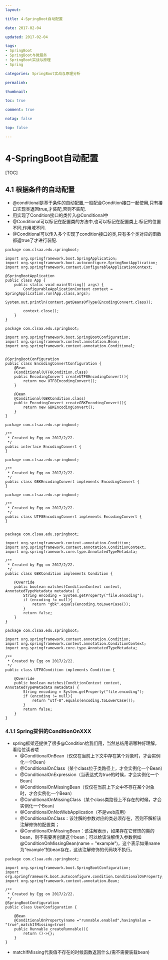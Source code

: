 ```yaml
---
layout:

title: 4-SpringBoot自动配置

date: 2017-02-04

updated: 2017-02-04

tags:
- SpringBoot
- SpringBoot与微服务
- SpringBoot实战与原理
- Spring

categories: SpringBoot实战与原理分析

permalink:

thumbnail:

toc: true

comment: true

notag: false

top: false

---
```




# 4-SpringBoot自动配置

[TOC]
## 4.1 根据条件的自动配置

- @conditional是基于条件的自动配置,一般配合Condition接口一起使用,只有接口实现类返回true,才装配,否则不装配.
- 用实现了Condition接口的类传入@Conditional中
- @Conditional可以标记在配置类的方法中,也可以标记在配置类上.标记的位置不同,作用域不同.
- @Conditional可以传入多个实现了condition接口的类,只有多个类对应的函数都返true了才进行装配.

```
package com.clsaa.edu.springboot;

import org.springframework.boot.SpringApplication;
import org.springframework.boot.autoconfigure.SpringBootApplication;
import org.springframework.context.ConfigurableApplicationContext;

@SpringBootApplication
public class App {
    public static void main(String[] args) {
        ConfigurableApplicationContext context = SpringApplication.run(App.class,args);
        System.out.println(context.getBeansOfType(EncodingConvert.class));

        context.close();
    }
}

```
```
package com.clsaa.edu.springboot;

import org.springframework.boot.SpringBootConfiguration;
import org.springframework.context.annotation.Bean;
import org.springframework.context.annotation.Conditional;


@SpringBootConfiguration
public class EncodingConvertConfiguration {
    @Bean
    @Conditional(UTF8Condition.class)
    public EncodingConvert createUTF8EncodingConvert(){
        return new UTF8EncodingConvert();
    }

    @Bean
    @Conditional(GBKCondition.class)
    public EncodingConvert createGBKEncodingConvert(){
        return new GBKEncodingConvert();
    }
}

```

```
package com.clsaa.edu.springboot;

/**
 * Created by Egg on 2017/2/22.
 */
public interface EncodingConvert {
}

```

```
package com.clsaa.edu.springboot;

/**
 * Created by Egg on 2017/2/22.
 */
public class GBKEncodingConvert implements EncodingConvert {
}

package com.clsaa.edu.springboot;

/**
 * Created by Egg on 2017/2/22.
 */
public class UTF8EncodingConvert implements EncodingConvert {
}


```
```
package com.clsaa.edu.springboot;

import org.springframework.context.annotation.Condition;
import org.springframework.context.annotation.ConditionContext;
import org.springframework.core.type.AnnotatedTypeMetadata;

/**
 * Created by Egg on 2017/2/22.
 */
public class GBKCondition implements Condition {

    @Override
    public boolean matches(ConditionContext context, AnnotatedTypeMetadata metadata) {
        String encoding = System.getProperty("file.encoding");
        if (encoding != null){
            return "gbk".equals(encoding.toLowerCase());
        }
        return false;
    }
}

package com.clsaa.edu.springboot;

import org.springframework.context.annotation.Condition;
import org.springframework.context.annotation.ConditionContext;
import org.springframework.core.type.AnnotatedTypeMetadata;

/**
 * Created by Egg on 2017/2/22.
 */
public class UTF8Condition implements Condition {

    @Override
    public boolean matches(ConditionContext context, AnnotatedTypeMetadata metadata) {
        String encoding = System.getProperty("file.encoding");
        if (encoding != null){
            return "utf-8".equals(encoding.toLowerCase());
        }
        return false;
    }
}

```

### 4.1.1 Spring提供的ConditionOnXXX

- spring框架还提供了很多@Condition给我们用，当然总结用语哪种好理解，看给位读者喽
    - @ConditionalOnBean（仅仅在当前上下文中存在某个对象时，才会实例化一个Bean）
    - @ConditionalOnClass（某个class位于类路径上，才会实例化一个Bean）
    - @ConditionalOnExpression（当表达式为true的时候，才会实例化一个Bean）
    - @ConditionalOnMissingBean（仅仅在当前上下文中不存在某个对象时，才会实例化一个Bean）
    - @ConditionalOnMissingClass（某个class类路径上不存在的时候，才会实例化一个Bean）
    - @ConditionalOnNotWebApplication（不是web应用）
    - @ConditionalOnClass：该注解的参数对应的类必须存在，否则不解析该注解修饰的配置类；
    - @ConditionalOnMissingBean：该注解表示，如果存在它修饰的类的bean，则不需要再创建这个bean；可以给该注解传入参数例如@ConditionOnMissingBean(name = "example")，这个表示如果name为“example”的bean存在，这该注解修饰的代码块不执行。
```
package com.clsaa.edu.springboot;

import org.springframework.boot.SpringBootConfiguration;
import org.springframework.boot.autoconfigure.condition.ConditionalOnProperty;
import org.springframework.context.annotation.Bean;

/**
 * Created by Egg on 2017/2/22.
 */
@SpringBootConfiguration
public class UserConfiguration {

    @Bean
    @ConditionalOnProperty(name ="runnable.enabled",havingValue = "true",matchIfMissing=true)
    public Runnable createRunnable(){
        return ()->{};
    }
}

```

- matchIfMissing代表值不存在的时候函数返回什么(需不需要装载bean)